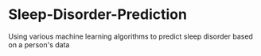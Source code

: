 # Sleep-Disorder-Prediction
Using various machine learning algorithms to predict sleep disorder based on a person's data

